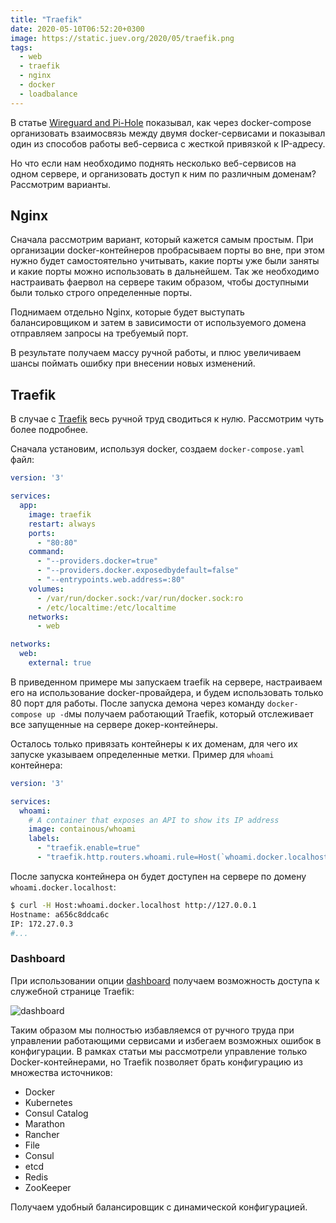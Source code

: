 ```yaml
---
title: "Traefik"
date: 2020-05-10T06:52:20+0300
image: https://static.juev.org/2020/05/traefik.png
tags:
  - web
  - traefik
  - nginx
  - docker
  - loadbalance
---
```

В статье [Wireguard and Pi-Hole](https://www.juev.org/2020/05/01/wireguard-pi-hole/) показывал, как через docker-compose организовать взаимосвязь между двумя docker-сервисами и показывал один из способов работы веб-сервиса с жесткой привязкой к IP-адресу.

Но что если нам необходимо поднять несколько веб-сервисов на одном сервере, и организовать доступ к ним по различным доменам? Рассмотрим варианты.

## Nginx

Сначала рассмотрим вариант, который кажется самым простым. При организации docker-контейнеров пробрасываем порты во вне, при этом нужно будет самостоятельно учитывать, какие порты уже были заняты и какие порты можно использовать в дальнейшем. Так же необходимо настраивать фаервол на сервере таким образом, чтобы доступными были только строго определенные порты.

Поднимаем отдельно Nginx, которые будет выступать балансировщиком и затем в зависимости от используемого домена отправляем запросы на требуемый порт.

В результате получаем массу ручной работы, и плюс увеличиваем шансы поймать ошибку при внесении новых изменений.

## Traefik

В случае с [Traefik](https://containo.us/traefik/) весь ручной труд сводиться к нулю. Рассмотрим чуть более подробнее.

Сначала установим, используя docker, создаем `docker-compose.yaml` файл:

```yaml
version: '3'

services:
  app:
    image: traefik
    restart: always
    ports:
      - "80:80"
    command:
      - "--providers.docker=true"
      - "--providers.docker.exposedbydefault=false"
      - "--entrypoints.web.address=:80"
    volumes:
      - /var/run/docker.sock:/var/run/docker.sock:ro
      - /etc/localtime:/etc/localtime
    networks:
      - web

networks:
  web:
    external: true
```

В приведенном примере мы запускаем traefik на сервере, настраиваем его на использование docker-провайдера, и будем использовать только 80 порт для работы. После запуска демона через команду `docker-compose up -d`мы получаем работающий Traefik, который отслеживает все запущенные на сервере докер-контейнеры.

Осталось только привязать контейнеры к их доменам, для чего их запуске указываем определенные метки. Пример для `whoami` контейнера:

```yaml
version: '3'

services:
  whoami:
    # A container that exposes an API to show its IP address
    image: containous/whoami
    labels:
      - "traefik.enable=true"
      - "traefik.http.routers.whoami.rule=Host(`whoami.docker.localhost`)"
```

После запуска контейнера он будет доступен на сервере по домену `whoami.docker.localhost`:

```bash
$ curl -H Host:whoami.docker.localhost http://127.0.0.1
Hostname: a656c8ddca6c
IP: 172.27.0.3
#...
```

### Dashboard

При использовании опции [dashboard](https://docs.traefik.io/operations/api/#dashboard) получаем возможность доступа к служебной странице Traefik:

![dashboard](https://static.juev.org/2020/05/traefik.png)

Таким образом мы полностью избавляемся от ручного труда при управлении работающими сервисами и избегаем возможных ошибок в конфигурации. В рамках статьи мы рассмотрели управление только Docker-контейнерами, но Traefik позволяет брать конфигурацию из множества источников:

- Docker
- Kubernetes
- Consul Catalog
- Marathon
- Rancher
- File
- Consul
- etcd
- Redis
- ZooKeeper

Получаем удобный балансировщик с динамической конфигурацией.
